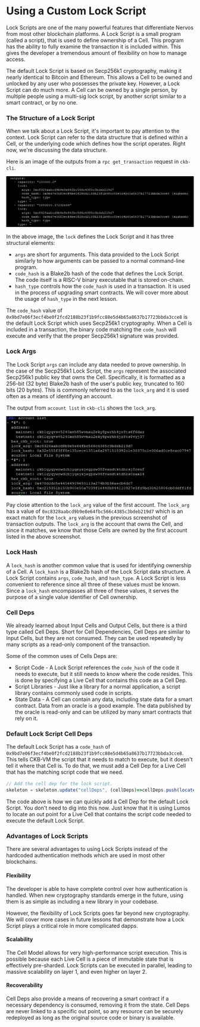 # Using a Custom Lock Script

Lock Scripts are one of the many powerful features that differentiate Nervos from most other blockchain platforms. A Lock Script is a small program \(called a script\), that is used to define ownership of a Cell. This program has the ability to fully examine the transaction it is included within. This gives the developer a tremendous amount of flexibility on how to manage access.

The default Lock Script is based on Secp256k1 cryptography, making it nearly identical to Bitcoin and Ethereum. This allows a Cell to be owned and unlocked by any user who possesses the private key. However, a Lock Script can do much more. A Cell can be owned by a single person, by multiple people using a multi-sig lock script, by another script similar to a smart contract, or by no one.

### The Structure of a Lock Script

When we talk about a Lock Script, it's important to pay attention to the context. Lock Script can refer to the data structure that is defined within a Cell, or the underlying code which defines how the script operates. Right now, we're discussing the data structure.

Here is an image of the outputs from a `rpc get_transaction` request in `ckb-cli`.

![](../.gitbook/assets/get-transaction-outputs.png)

In the above image, the `lock` defines the Lock Script and it has three structural elements:

* `args` are short for arguments. This data provided to the Lock Script similarly to how arguments can be passed to a normal command-line program.
* `code_hash` is a Blake2b hash of the code that defines the Lock Script. The code itself is a RISC-V binary executable that is stored on-chain. 
* `hash_type` controls how the `code_hash` is used in a transaction. It is used in the process of upgrading smart contracts. We will cover more about the usage of `hash_type` in the next lesson.

The `code_hash` value of `0x9bd7e06f3ecf4be0f2fcd2188b23f1b9fcc88e5d4b65a8637b17723bbda3cce8` is the default Lock Script which uses Secp256k1 cryptography. When a Cell is included in a transaction, the binary code matching the `code_hash` will execute and verify that the proper Secp256k1 signature was provided.

### Lock Args

The Lock Script `args` can include any data needed to prove ownership. In the case of the Secp256k1 Lock Script, the `args` represent the associated Secp256k1 public key that owns the Cell. Specifically, it is formatted as a 256-bit \(32 byte\) Blake2b hash of the user's public key, truncated to 160 bits \(20 bytes\). This is commonly referred to as the `lock_arg` and it is used often as a means of identifying an account.

The output from `account list` in `ckb-cli` shows the `lock_arg`.

![](../.gitbook/assets/account-list.png)

Pay close attention to the `lock_arg` value of the first account. The `lock_arg` has a value of `0xc8328aabcd9b9e8e64fbc566c4385c3bdeb219d7` which is an exact match for the `lock_arg` values in the previous screenshot of transaction outputs. The `lock_arg` is the account that owns the Cell, and since it matches, we know that those Cells are owned by the first account listed in the above screenshot.

### Lock Hash

A `lock_hash` is another common value that is used for identifying ownership of a Cell. A `lock_hash` is a Blake2b hash of the Lock Script data structure. A Lock Script contains `args`, `code_hash`, and `hash_type`. A Lock Script is less convenient to reference since all three of these values must be known. Since a `lock_hash` encompasses all three of these values, it serves the purpose of a single value identifier of Cell ownership.

### Cell Deps

We already learned about Input Cells and Output Cells, but there is a third type called Cell Deps. Short for Cell Dependencies, Cell Deps are similar to Input Cells, but they are not consumed. They can be used repeatedly by many scripts as a read-only component of the transaction.

Some of the common uses of Cells Deps are:

* Script Code - A Lock Script references the `code_hash` of the code it needs to execute, but it still needs to know where the code resides. This is done by specifying a Live Cell that contains this code as a Cell Dep.
* Script Libraries - Just like a library for a normal application, a script library contains commonly used code in scripts.
* State Data - A Cell can contain any data, including state data for a smart contract. Data from an oracle is a good example. The data published by the oracle is read-only and can be utilized by many smart contracts that rely on it.

### Default Lock Script Cell Deps

The default Lock Script has a `code_hash` of `0x9bd7e06f3ecf4be0f2fcd2188b23f1b9fcc88e5d4b65a8637b17723bbda3cce8`. This tells CKB-VM the script that it needs to match to execute, but it doesn't tell it where that Cell is. To do that, we must add a Cell Dep for a Live Cell that has the matching script code that we need.

```javascript
// Add the cell dep for the lock script.
skeleton = skeleton.update("cellDeps", (cellDeps)=>cellDeps.push(locateCellDep({code_hash: "0x9bd7e06f3ecf4be0f2fcd2188b23f1b9fcc88e5d4b65a8637b17723bbda3cce8", hash_type: "type"})));
```

The code above is how we can quickly add a Cell Dep for the default Lock Script. You don't need to dig into this now. Just know that it is using Lumos to locate an out point for a Live Cell that contains the script code needed to execute the default Lock Script.

### Advantages of Lock Scripts

There are several advantages to using Lock Scripts instead of the hardcoded authentication methods which are used in most other blockchains.

#### Flexibility

The developer is able to have complete control over how authentication is handled. When new cryptography standards emerge in the future, using them is as simple as including a new library in your codebase.

However, the flexibility of Lock Scripts goes far beyond new cryptography. We will cover more cases in future lessons that demonstrate how a Lock Script plays a critical role in more complicated dapps.

#### Scalability

The Cell Model allows for very high-performance script execution. This is possible because each Live Cell is a piece of immutable state that is effectively pre-sharded. Lock Scripts can be executed in parallel, leading to massive scalability on layer 1, and even higher on layer 2.

#### Recoverability

Cell Deps also provide a means of recovering a smart contract if a necessary dependency is consumed, removing it from the state. Cell Deps are never linked to a specific out point, so any resource can be securely redeployed as long as the original source code or binary is available.

